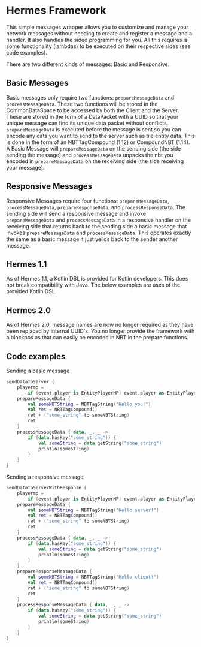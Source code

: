Hermes Framework
======================
This simple messages wrapper allows you to customize and manage your network messages 
without needing to create and register a message and a handler. It also handles the sided programming for you.
All this requires is some functionality (lambdas) to be executed on their respective sides (see code examples).

There are two different kinds of messages: Basic and Responsive.

Basic Messages
--------------
Basic messages only require two functions: ``prepareMessageData`` and ``processMessageData``. 
These two functions will be stored in the CommonDataSpace to be accessed by both the Client and the Server.
These are stored in the form of a DataPacket with a UUID so that your unique message can find its unique data
packet without conflicts. ``prepareMessageData`` is executed before the message is sent so you can encode any
data you want to send to the server such as tile entity data. This is done in the form of an NBTTagCompound (1.12) or CompoundNBT (1.14).
A Basic Message will ``prepareMessageData`` on the sending side (the side sending the message) and ``processMessageData`` unpacks the nbt
you encoded in ``prepareMessageData`` on the receiving side (the side receiving your message).

Responsive Messages
-----------------
Responsive Messages require four functions: ``prepareMessageData``, ``processMessageData``, ``prepareResponseData``, and ``processResponseData``.
The sending side will send a responsive message and invoke ``prepareMessageData`` and ``processMessageData`` in a 
responsive handler on the receiving side that returns back to the sending side a basic message that invokes 
``prepareMessageData`` and ``processMessageData``. This operates exactly the same as a basic message it just yeilds back to
the sender another message.

Hermes 1.1
----------------
As of Hermes 1.1, a Kotlin DSL is provided for Kotlin developers. This does not break compatibility with Java.
The below examples are uses of the provided Kotlin DSL.

Hermes 2.0
------------------
As of Hermes 2.0, message names are now no longer required as they have been replaced by internal UUID's.
You no longer provide the framework with a blockpos as that can easily be encoded in NBT in the prepare functions.

Code examples
-------------------
Sending a basic message
```Kotlin
sendDataToServer {
    playermp =
        if (event.player is EntityPlayerMP) event.player as EntityPlayerMP else return@sendDataToServer
    prepareMessageData {
        val someNBTString = NBTTagString("Hello you!")
        val ret = NBTTagCompound()
        ret + ("some_string" to someNBTString)
        ret
    }
    processMessageData { data, _, _ ->
        if (data.hasKey("some_string")) {
            val someString = data.getString("some_string")
            println(someString)
        }
    }
}
```

Sending a responsive message

```Kotlin
sendDataToServerWithResponse {
    playermp =
        if (event.player is EntityPlayerMP) event.player as EntityPlayerMP else return@sendDataToServerWithResponse
    prepareMessageData {
        val someNBTString = NBTTagString("Hello server!")
        val ret = NBTTagCompound()
        ret + ("some_string" to someNBTString)
        ret
    }
    processMessageData { data, _, _ ->
        if (data.hasKey("some_string")) {
            val someString = data.getString("some_string")
            println(someString)
        }
    }
    prepareResponseMessageData {
        val someNBTString = NBTTagString("Hello client!")
        val ret = NBTTagCompound()
        ret + ("some_string" to someNBTString)
        ret
    }
    processResponseMessageData { data, _, _ ->
        if (data.hasKey("some_string")) {
            val someString = data.getString("some_string")
            println(someString)
        }
    }
}
```
